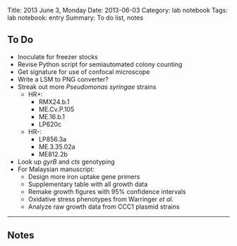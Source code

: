 Title: 2013 June 3, Monday
Date: 2013-06-03
Category: lab notebook
Tags: lab notebook: entry
Summary: To do list, notes

## To Do ##

- Inoculate for freezer stocks
- Revise Python script for semiautomated colony counting
- Get signature for use of confocal microscope
- Write a LSM to PNG converter?
- Streak out more _Pseudomonas syringae_ strains
    - HR+:
        - RMX24.b.1
        - ME.Cv.P.105
        - ME.16.b.1
        - LP620c
    - HR-:
        - LP856.3a
        - ME.3.35.02a
        - ME812.2b
- Look up _gyrB_ and _cts_ genotyping
- For Malaysian manuscript:
    - Design more iron uptake gene primers
    - Supplementary table with all growth data
    - Remake growth figures with 95% confidence intervals
    - Oxidative stress phenotypes from Warringer _et al._ 
    - Analyze raw growth data from CCC1 plasmid strains

***

## Notes ##


